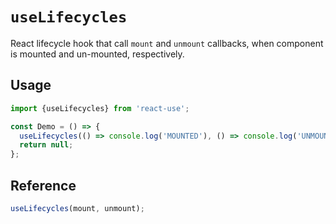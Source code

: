 # `useLifecycles`

React lifecycle hook that call `mount` and `unmount` callbacks, when
component is mounted and un-mounted, respectively.


## Usage

```jsx
import {useLifecycles} from 'react-use';

const Demo = () => {
  useLifecycles(() => console.log('MOUNTED'), () => console.log('UNMOUNTED'));
  return null;
};
```


## Reference

```js
useLifecycles(mount, unmount);
```
